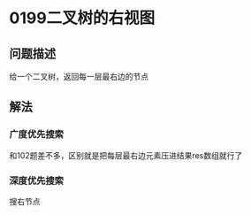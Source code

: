 # 0199二叉树的右视图

## 问题描述

给一个二叉树，返回每一层最右边的节点

## 解法

### 广度优先搜索

和102题差不多，区别就是把每层最右边元素压进结果res数组就行了

### 深度优先搜索

搜右节点